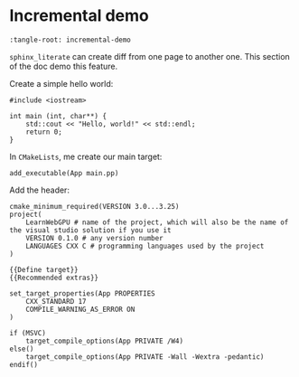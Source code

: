 Incremental demo
================

```{lit-setup}
:tangle-root: incremental-demo
```

`sphinx_literate` can create diff from one page to another one. This section of the doc demo this feature.

Create a simple hello world:

```{lit} file: main.cpp
#include <iostream>

int main (int, char**) {
    std::cout << "Hello, world!" << std::endl;
    return 0;
}
```

In `CMakeLists`, me create our main target:

```{lit} Define target
add_executable(App main.pp)
```

Add the header:

```{lit} file: CMakeLists.txt
cmake_minimum_required(VERSION 3.0...3.25)
project(
	LearnWebGPU # name of the project, which will also be the name of the visual studio solution if you use it
	VERSION 0.1.0 # any version number
	LANGUAGES CXX C # programming languages used by the project
)

{{Define target}}
{{Recommended extras}}
```

```{lit} Recommended extras
set_target_properties(App PROPERTIES
	CXX_STANDARD 17
	COMPILE_WARNING_AS_ERROR ON
)
```

```{lit} Recommended extras (append)
if (MSVC)
	target_compile_options(App PRIVATE /W4)
else()
	target_compile_options(App PRIVATE -Wall -Wextra -pedantic)
endif()
```
